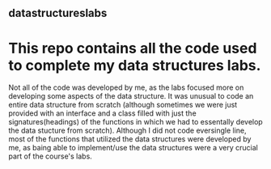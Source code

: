 ## datastructureslabs

# This repo contains all the code used to complete my data structures labs.

Not all of the code was developed by me, as the labs focused more on developing
some aspects of the data structure. It was unusual to code an entire data structure
from scratch (although sometimes we were just provided with an interface and a class filled
with just the signatures(headings) of the functions in which we had to essentally develop the
data stucture from scratch).
Although I did not code eversingle line, most of the functions that utilized the data structures 
were developed by me, as baing able to implement/use the data structures were a very crucial part 
of the course's labs.
